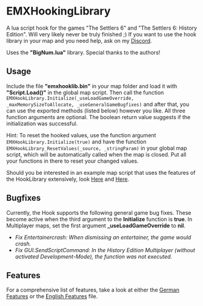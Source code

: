 # EMXHookingLibrary
A lua script hook for the games "The Settlers 6" and "The Settlers 6: History Edition". Will very likely never be truly finished ;)
If you want to use the hook library in your map and you need help, ask on my [Discord](https://discord.gg/7SGkQtAAET).

Uses the **"BigNum.lua"** library. Special thanks to the authors!

## Usage
Include the file **"emxhooklib.bin"** in your map folder and load it with **"Script.Load()"** in the global map script. Then call the function `EMXHookLibrary.Initialize(_useLoadGameOverride, _maxMemorySizeToAllocate, _useGeneralGameBugfixes)` and after that, you can use the exported methods (listed below) however you like. All three function arguments are optional. The boolean return value suggests if the initialization was successful.

Hint: To reset the hooked values, use the function argument `EMXHookLibrary.Initialize(true)` and have the function `EMXHookLibrary_ResetValues(_source, _stringParam)` in your global map script, which will be automatically called when the map is closed. Put all your functions in there to reset your changed values.

Should you be interested in an example map script that uses the features of the HookLibrary extensively, look [Here](https://github.com/Eisenmonoxid/MapScripts_Bloodmoon) and [Here](https://github.com/Eisenmonoxid/MapScripts_Talkessel).

## Bugfixes
Currently, the Hook supports the following general game bug fixes. These become active when the third argument to the **Initialize** function is **true**. In Multiplayer maps, set the first argument **_useLoadGameOverride** to **nil**.

- _Fix Entertainercrash: When dismissing an entertainer, the game would crash._
- _Fix GUI.SendScriptCommand: In the History Edition Multiplayer (without activated Development-Mode), the function was not executed._

## Features
For a comprehensive list of features, take a look at either the [German Features](https://github.com/Eisenmonoxid/EMXHookingLibrary/blob/main/FEATURES_DE.md) or the [English Features](https://github.com/Eisenmonoxid/EMXHookingLibrary/blob/main/FEATURES_EN.md) file.

